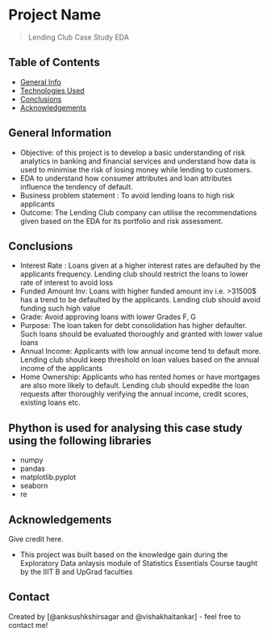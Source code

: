 # Project Name
> Lending Club Case Study EDA


## Table of Contents
* [General Info](#general-information)
* [Technologies Used](#technologies-used)
* [Conclusions](#conclusions)
* [Acknowledgements](#acknowledgements)

<!-- You can include any other section that is pertinent to your problem -->

## General Information
- Objective: of this project is to develop a basic understanding of risk analytics in banking and financial services and understand how data is used to minimise the risk of losing money while lending to customers.
- EDA to understand how consumer attributes and loan attributes influence the tendency of default. 
- Business problem statement : To avoid lending loans to high risk applicants
- Outcome: The Lending Club company can utilise the recommendations given based on the EDA for its portfolio and risk assessment. 

<!-- You don't have to answer all the questions - just the ones relevant to your project. -->

## Conclusions
- Interest Rate : Loans given at a higher interest rates are defaulted by the applicants frequency. Lending club should restrict the loans to lower rate of interest to avoid loss
- Funded Amount Inv: Loans with higher funded amount inv i.e. >31500$ has a trend to be defaulted by the applicants. Lending club should avoid funding such high value 
- Grade: Avoid approving loans with lower Grades F, G
- Purpose: The loan taken for debt consolidation has higher defaulter. Such loans should be evaluated thoroughly and granted with lower value loans
- Annual Income: Applicants with low annual income tend to default more. Lending club should keep threshold on loan values based on the annual income of the applicants
- Home Ownership: Applicants who has rented homes or have mortgages are also more likely to default. Lending club should expedite the loan requests after thoroughly verifying the annual income, credit scores, existing loans etc. 


<!-- You don't have to answer all the questions - just the ones relevant to your project. -->


## Phython is used for analysing this case study using the following libraries
- numpy
- pandas
- matplotlib.pyplot
- seaborn
- re

<!-- As the libraries versions keep on changing, it is recommended to mention the version of library used in this project -->

## Acknowledgements
Give credit here.
- This project was built based on the knowledge gain during the Exploratory Data anlaysis module of Statistics Essentials Course taught by the IIIT B and UpGrad faculties


## Contact
Created by [@anksushkshirsagar and @vishakhaitankar] - feel free to contact me!

